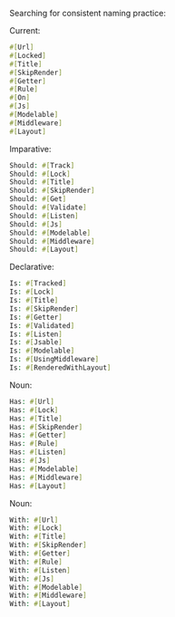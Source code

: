 Searching for consistent naming practice:

Current:
```php
#[Url]
#[Locked]
#[Title]
#[SkipRender]
#[Getter]
#[Rule]
#[On]
#[Js]
#[Modelable]
#[Middleware]
#[Layout]
```

Imparative:
```php
Should: #[Track]
Should: #[Lock]
Should: #[Title]
Should: #[SkipRender]
Should: #[Get]
Should: #[Validate]
Should: #[Listen]
Should: #[Js]
Should: #[Modelable]
Should: #[Middleware]
Should: #[Layout]
```

Declarative:
```php
Is: #[Tracked]
Is: #[Lock]
Is: #[Title]
Is: #[SkipRender]
Is: #[Getter]
Is: #[Validated]
Is: #[Listen]
Is: #[Jsable]
Is: #[Modelable]
Is: #[UsingMiddleware]
Is: #[RenderedWithLayout]
```

Noun:
```php
Has: #[Url]
Has: #[Lock]
Has: #[Title]
Has: #[SkipRender]
Has: #[Getter]
Has: #[Rule]
Has: #[Listen]
Has: #[Js]
Has: #[Modelable]
Has: #[Middleware]
Has: #[Layout]
```

Noun:
```php
With: #[Url]
With: #[Lock]
With: #[Title]
With: #[SkipRender]
With: #[Getter]
With: #[Rule]
With: #[Listen]
With: #[Js]
With: #[Modelable]
With: #[Middleware]
With: #[Layout]
```